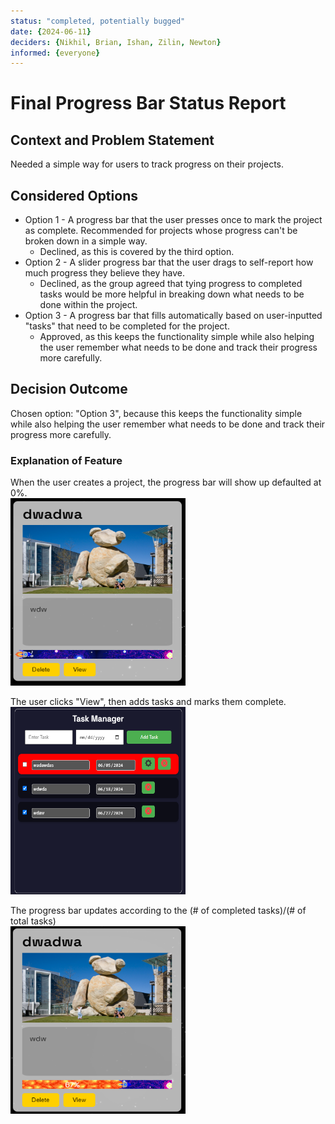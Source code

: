 ```yaml
---
status: "completed, potentially bugged"
date: {2024-06-11}
deciders: {Nikhil, Brian, Ishan, Zilin, Newton}
informed: {everyone}
---
```

# Final Progress Bar Status Report

## Context and Problem Statement

Needed a simple way for users to track progress on their projects.

## Considered Options

* Option 1 - A progress bar that the user presses once to mark the project as complete. Recommended for projects whose progress can't be broken down in a simple way.
  * Declined, as this is covered by the third option.
* Option 2 - A slider progress bar that the user drags to self-report how much progress they believe they have.
  * Declined, as the group agreed that tying progress to completed tasks would be more helpful in breaking down what needs to be done within the project.
* Option 3 - A progress bar that fills automatically based on user-inputted "tasks" that need to be completed for the project.
  * Approved, as this keeps the functionality simple while also helping the user remember what needs to be done and track their progress more carefully.

## Decision Outcome

Chosen option: "Option 3", because this keeps the functionality simple while also helping the user remember what needs to be done and track their progress more carefully.

### Explanation of Feature
When the user creates a project, the progress bar will show up defaulted at 0%.<br>
<img src="https://github.com/cse110-sp24-group31/cse110-sp24-group31/blob/main/assets/ProgressBar-Doc-img1.png" width="280" height="300">

The user clicks "View", then adds tasks and marks them complete.<br>
<img src="https://github.com/cse110-sp24-group31/cse110-sp24-group31/blob/main/assets/ProgressBar-Doc-img2.png" width="280" height="300">

The progress bar updates according to the (# of completed tasks)/(# of total tasks)<br>
<img src="https://github.com/cse110-sp24-group31/cse110-sp24-group31/blob/main/assets/ProgressBar-Doc-img3.png" width="280" height="300">
